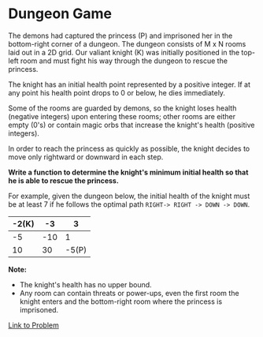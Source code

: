 # Dungeon Game

The demons had captured the princess (P) and imprisoned her in the bottom-right corner of a dungeon. The dungeon consists of M x N rooms laid out in a 2D grid. Our valiant knight (K) was initially positioned in the top-left room and must fight his way through the dungeon to rescue the princess.

The knight has an initial health point represented by a positive integer. If at any point his health point drops to 0 or below, he dies immediately.

Some of the rooms are guarded by demons, so the knight loses health (negative integers) upon entering these rooms; other rooms are either empty (0's) or contain magic orbs that increase the knight's health (positive integers).

In order to reach the princess as quickly as possible, the knight decides to move only rightward or downward in each step.

**Write a function to determine the knight's minimum initial health so that he is able to rescue the princess.**

For example, given the dungeon below, the initial health of the knight must be at least 7 if he follows the optimal path `RIGHT-> RIGHT -> DOWN -> DOWN`.

| -2(K) | -3  | 3     |
| ----- | --- | ----- |
| -5    | -10 | 1     |
| 10    | 30  | -5(P) |

**Note:**

-   The knight's health has no upper bound.
-   Any room can contain threats or power-ups, even the first room the knight enters and the bottom-right room where the princess is imprisoned.

[Link to Problem](https://leetcode.com/explore/challenge/card/june-leetcoding-challenge/541/week-3-june-15th-june-21st/3367/)
